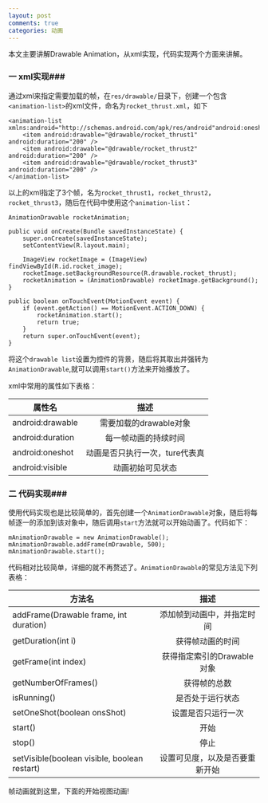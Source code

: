 ```yaml
---
layout: post
comments: true
categories: 动画
---
```

本文主要讲解Drawable Animation，从xml实现，代码实现两个方面来讲解。

### 一 xml实现###

  通过xml来指定需要加载的帧，在`res/drawable/`目录下，创建一个包含`<animation-list>`的xml文件，命名为`rocket_thrust.xml`，如下

	<animation-list xmlns:android="http://schemas.android.com/apk/res/android"android:oneshot="true">
    	<item android:drawable="@drawable/rocket_thrust1" android:duration="200" />
    	<item android:drawable="@drawable/rocket_thrust2" android:duration="200" />
    	<item android:drawable="@drawable/rocket_thrust3" android:duration="200" />
	</animation-list>

  以上的xml指定了3个帧，名为`rocket_thrust1`，`rocket_thrust2`，`rocket_thrust3`，随后在代码中使用这个`animation-list`：

	AnimationDrawable rocketAnimation;

	public void onCreate(Bundle savedInstanceState) {
		super.onCreate(savedInstanceState);
		setContentView(R.layout.main);

		ImageView rocketImage = (ImageView) findViewById(R.id.rocket_image);
		rocketImage.setBackgroundResource(R.drawable.rocket_thrust);
		rocketAnimation = (AnimationDrawable) rocketImage.getBackground();
	}

	public boolean onTouchEvent(MotionEvent event) {
		if (event.getAction() == MotionEvent.ACTION_DOWN) {
    		rocketAnimation.start();
    		return true;
		}
		return super.onTouchEvent(event);
	}
  
  将这个`drawable list`设置为控件的背景，随后将其取出并强转为`AnimationDrawable`,就可以调用`start()`方法来开始播放了。

  xml中常用的属性如下表格：
  
| 属性名           | 描述                       |
| --------------- |:-------------:             |
| android:drawable| 需要加载的drawable对象       |
| android:duration| 每一帧动画的持续时间          |
| android:oneshot | 动画是否只执行一次，ture代表真 |
| android:visible | 动画初始可见状态              |
	
### 二 代码实现###

  使用代码实现也是比较简单的，首先创建一个`AnimationDrawable`对象，随后将每帧逐一的添加到该对象中，随后调用`start`方法就可以开始动画了。代码如下：

	mAnimationDrawable = new AnimationDrawable();
    mAnimationDrawable.addFrame(mDrawable, 500);
	mAnimationDrawable.start();

  代码相对比较简单，详细的就不再赘述了。`AnimationDrawable`的常见方法见下列表格：

  | 方法名           | 描述                       |
| --------------- |:-------------:             |
| addFrame(Drawable frame, int duration)| 添加帧到动画中，并指定时间       |
| getDuration(int i)| 获得帧动画的时间          |
| getFrame(int index) | 获得指定索引的Drawable对象 |
| getNumberOfFrames() | 获得帧的总数              |
| isRunning() |是否处于运行状态              |
| setOneShot(boolean onsShot) |设置是否只运行一次              |
| start() |开始             |
| stop() |停止|
| setVisible(boolean visible, boolean restart) |设置可见度，以及是否要重新开始|
	
  帧动画就到这里，下面的开始视图动画!
